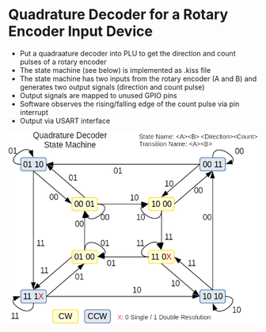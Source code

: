 # Quadrature Decoder for a Rotary Encoder Input Device

 * Put a quadraature decoder into PLU to get the direction and count pulses of a rotary encoder
 * The state machine (see below) is implemented as .kiss file
 * The state machine has two inputs from the rotary encoder (A and B) and
 generates two output signals (direction and count pulse)
 * Output signals are mapped to unused GPIO pins
 * Software observes the rising/falling edge of the count pulse via pin interrupt
 * Output via USART interface
 

![quadrature_decoder_state_machine_trim.png](quadrature_decoder_state_machine_trim.png)
